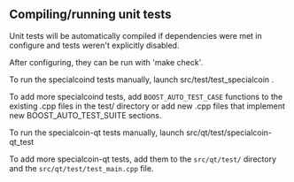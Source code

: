 Compiling/running unit tests
------------------------------------

Unit tests will be automatically compiled if dependencies were met in configure
and tests weren't explicitly disabled.

After configuring, they can be run with 'make check'.

To run the specialcoind tests manually, launch src/test/test_specialcoin .

To add more specialcoind tests, add `BOOST_AUTO_TEST_CASE` functions to the existing
.cpp files in the test/ directory or add new .cpp files that
implement new BOOST_AUTO_TEST_SUITE sections.

To run the specialcoin-qt tests manually, launch src/qt/test/specialcoin-qt_test

To add more specialcoin-qt tests, add them to the `src/qt/test/` directory and
the `src/qt/test/test_main.cpp` file.

